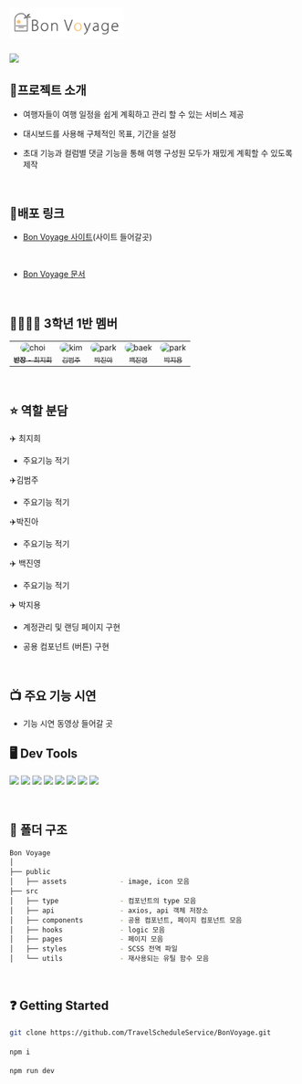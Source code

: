 # <img src='./public//assets//icon//bonVoyageLogo.svg' width='200px'>

<img src='https://img1.daumcdn.net/thumb/R1280x0/?scode=mtistory2&fname=https%3A%2F%2Fblog.kakaocdn.net%2Fdn%2FurxJN%2FbtsFXJybaub%2FLop2rHy903EaSdnXENKcPk%2Fimg.png' width='600'>

<br>

## 📝프로젝트 소개

- 여행자들이 여행 일정을 쉽게 계획하고 관리 할 수 있는 서비스 제공
- 대시보드를 사용해 구체적인 목표, 기간을 설정
- 초대 기능과 컬럼별 댓글 기능을 통해 여행 구성원 모두가 재밌게 계획할 수 있도록 제작


  <br>

## 🔗배포 링크

- [Bon Voyage 사이트]()(사이트 들어갈곳)

   <br>
- [Bon Voyage 문서](https://www.notion.so/9141e3ca4db0413e8ea89708fc51ebf1?v=5b1a6a388e5c479885b23bd9678d442a)


  <br>

## 👨‍👩‍👧‍👦 3학년 1반 멤버

<table>
  <tbody>
    <tr>
      <td align="center">
        <img width="100px" alt="choi" src="https://img1.daumcdn.net/thumb/R1280x0/?scode=mtistory2&fname=https%3A%2F%2Fblog.kakaocdn.net%2Fdn%2FyZrm5%2FbtsFZwdHzvF%2Fq5YNoJNaj1NcxKOxwJVPqk%2Fimg.jpg" {: style="border-radius: 10px; width:100px; height:130px; "}>
        <a href="https://github.com/jihee1103"><br /><sub><b>반장 - </b>최지희</sub></a><br />
      </td>
      <td align="center">
        <img width="100px" alt="kim" src="https://img1.daumcdn.net/thumb/R1280x0/?scode=mtistory2&fname=https%3A%2F%2Fblog.kakaocdn.net%2Fdn%2Fmzhln%2FbtsF0E2Ke3z%2FdniEOsFwVmGn3KeaRoumSK%2Fimg.jpg" {: style="border-radius: 10px; width:100px; height: "}>
        <a href="https://github.com/samacyeou"><br /><sub><b></b>김범주</sub></a><br />
      </td>
      <td align="center">
        <img width="100px" alt="park" src="https://img1.daumcdn.net/thumb/R1280x0/?scode=mtistory2&fname=https%3A%2F%2Fblog.kakaocdn.net%2Fdn%2Fm1Qoh%2FbtsFY7dRdox%2FpOjcKqb0uI3DCBA7dpZyw0%2Fimg.jpg"{: style="border-radius: 10px; width:100px; "}>
        <a href="https://github.com/jinahp"><br /><sub><b></b>박진아</sub></a><br />
      </td>
      <td align="center">
        <img width="100px" alt="baek" src="https://img1.daumcdn.net/thumb/R1280x0/?scode=mtistory2&fname=https%3A%2F%2Fblog.kakaocdn.net%2Fdn%2FL4lCp%2FbtsFZMfZQx9%2FPKlxnaUN6cZnZoUJkunsWK%2Fimg.png"{: style="border-radius: 10px; width:100px; height:130px; "}>
        <a href="https://github.com/jinyoung1018"><br /><sub><b></b>백진영</sub></a><br />
      </td>
      <td align="center">
        <img width="100px" alt="park" src="https://img1.daumcdn.net/thumb/R1280x0/?scode=mtistory2&fname=https%3A%2F%2Fblog.kakaocdn.net%2Fdn%2F5Vz4b%2FbtsFZOdQu38%2FjrD7QPIcC00hmkV1qQ5TW1%2Fimg.jpg"{: style="border-radius: 10px; width:100px; "}>
        <a href="https://github.com/jiyong0106"><br /><sub><b></b>박지용</sub></a><br />
      </td>
  </tbody>
</table>

  <br>
  
## ⭐ 역할 분담

✈️ 최지희

- 주요기능 적기

✈️김범주

- 주요기능 적기

✈️박진아

- 주요기능 적기

✈️ 백진영

- 주요기능 적기

✈️ 박지용

- 계정관리 및 랜딩 페이지 구현
- 공용 컴포넌트 (버튼) 구현

  <br>

## 📺 주요 기능 시연
- 기능 시연 동영상 들어갈 곳
  <br>

## 🖥️ Dev Tools
<img src="https://img.shields.io/badge/react-skyblue?style=for-the-badge&logo=react&logoColor=white"> <img src="https://img.shields.io/badge/next.js-black?style=for-the-badge&logo=next.js&logoColor=white">
  <img src="https://img.shields.io/badge/scss-pink?style=for-the-badge&logo=sass&logoColor=red">
  <img src="https://img.shields.io/badge/axios-red?style=for-the-badge&logo=axios&logoColor=white">
  <img src="https://img.shields.io/badge/react hook form-purple?style=for-the-badge&logo=reacthookform&logoColor=white">
  <img src="https://img.shields.io/badge/eslint-4B32C3?style=for-the-badge&logo=eslint&logoColor=white">
  <img src="https://img.shields.io/badge/prettier-F7B93E?style=for-the-badge&logo=prettier&logoColor=white">
  <img src="https://img.shields.io/badge/typescript-3178C6?style=for-the-badge&logo=typescript&logoColor=white">


  <br>

## 🌳 폴더 구조

```bash
Bon Voyage
│
├── public
│   ├── assets             - image, icon 모음
├── src
│   ├── type               - 컴포넌트의 type 모음
│   ├── api                - axios, api 객체 저장소
│   ├── components         - 공용 컴포넌트, 페이지 컴포넌트 모음
│   ├── hooks              - logic 모음
│   ├── pages              - 페이지 모음
│   ├── styles             - SCSS 전역 파일
│   └── utils              - 재사용되는 유틸 함수 모음

```

  <br>

## ❓ Getting Started

```bash
git clone https://github.com/TravelScheduleService/BonVoyage.git

npm i

npm run dev
```

